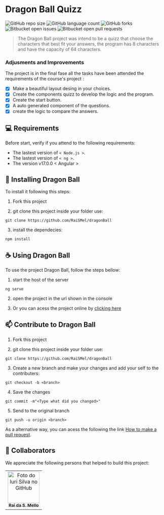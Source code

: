 
# Dragon Ball Quizz

![GitHub repo size](https://img.shields.io/github/repo-size/raismel/dragonball?style=for-the-badge)
![GitHub language count](https://img.shields.io/github/languages/count/raismel/dragonball?style=for-the-badge)
![GitHub forks](https://img.shields.io/github/forks/raismel/dragonball?style=for-the-badge)
![Bitbucket open issues](https://img.shields.io/bitbucket/issues/raismel/dragonball?style=for-the-badge)
![Bitbucket open pull requests](https://img.shields.io/bitbucket/pr-raw/raismel/dragonball?style=for-the-badge)



> The Dragon Ball project was intend to be a quizz that choose the characters that best fit your answers, the program has 8 characters and have the capacity of 64 characters.

### Adjusments and Improvements

The project is in the final fase all the tasks have been attended the requirements of the course's project :

- [x] Make a beautiful layout desing in your choices.
- [x] Create the components quizz to develop the logic and the program.
- [x] Create the start button.
- [x] A auto generated component of the questions.
- [x] create the logic to compare the answers.

## 💻 Requirements

Before start, verify if you attend to the following requirements:

- The lastest version of `< Node.js >`.
- The lastest version of `< ng >`.
- The version v17.0.0 < Angular >

## 🚀 Installing Dragon Ball

To install it following this steps:

1. Fork this project

2. git clone this project inside your folder use:

```
git clone https://github.com/RaiSMel/dragonBall
```

3. install the dependecies:
```
npm install
```


## ☕ Using Dragon Ball

To use the project Dragon Ball, follow the steps bellow: 

1. start the host of the server
```
ng serve
```

2. open the project in the url shown in the console

3. Or you can acess the project online by <a href="https://raismel.github.io/dragonBall/"> clicking here </a>

## 📫 Contribute to Dragon Ball

1. Fork this project

2. git clone this project inside your folder use:

```
git clone https://github.com/RaiSMel/dragonBall
```
3. Create a new branch and make your changes and add your self to the contributers:

```
git checkout -b <branch>
``` 

4. Save the changes

```
git commit -m"<Type what did you changed>"
``` 

5. Send to the original branch
```
git push -u origin <branch>
```

As a alternative way, you can acess the following the link [How to make a pull request](https://help.github.com/en/github/collaborating-with-issues-and-pull-requests/creating-a-pull-request).

## 🤝 Collaborators

We appreciate the following persons that helped to build this project:

<table>
  <tr>
    <td align="center">
      <a href="#" title="defina o titulo do link">
        <img src="https://avatars.githubusercontent.com/u/93801960?v=4" width="100px;" alt="Foto do Iuri Silva no GitHub" class="redondo"/><br>
        <sub>
          <b>Rai da S. Mello</b>
        </sub>
      </a>
    </td>

</table>
